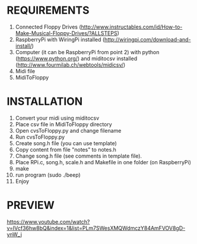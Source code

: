 REQUIREMENTS
============
1. Connected Floppy Drives (http://www.instructables.com/id/How-to-Make-Musical-Floppy-Drives/?ALLSTEPS)
2. RaspberryPi with WiringPi installed (http://wiringpi.com/download-and-install/)
3. Computer (it can be RaspberryPi from point 2) with python (https://www.python.org/) and miditocsv installed (http://www.fourmilab.ch/webtools/midicsv/)
4. Midi file
5. MidiToFloppy

INSTALLATION
============
1. Convert your midi using miditocsv
2. Place csv file in MidiToFloppy directory
3. Open cvsToFloppy.py and change filename
4. Run cvsToFloppy.py
5. Create song.h file (you can use template)
6. Copy content from file "notes" to notes.h
7. Change song.h file (see comments in template file).
8. Place RPi.c, song.h, scale.h and Makefile in one folder (on RaspberryPi)
9. make
10. run program (sudo ./beep)
11. Enjoy


PREVIEW
============
https://www.youtube.com/watch?v=IVcf36hw8bQ&index=1&list=PLm7SWesXMQWdmczY84AmFVOV8gD-ynW_j
